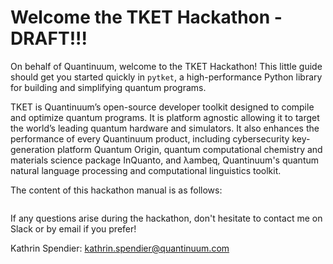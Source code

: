 # Welcome the TKET Hackathon - DRAFT!!!

On behalf of Quantinuum, welcome to the TKET Hackathon! This little guide should get you started quickly in `pytket`, a high-performance Python library for building and simplifying quantum programs.

TKET is Quantinuum’s open-source developer toolkit designed to compile and optimize quantum programs. It is platform agnostic allowing it to target the world’s leading quantum hardware and simulators. It also enhances the performance of every Quantinuum product, including cybersecurity key-generation platform Quantum Origin, quantum computational chemistry and materials science package InQuanto, and λambeq, Quantinuum's quantum natural language processing and computational linguistics toolkit. 

The content of this hackathon manual is as follows:
```{tableofcontents}
```

If any questions arise during the hackathon, don't hesitate to contact me on Slack or by email if you prefer!

Kathrin Spendier: [kathrin.spendier@quantinuum.com](mailto:kathrin.spendier@quantinuum.com)